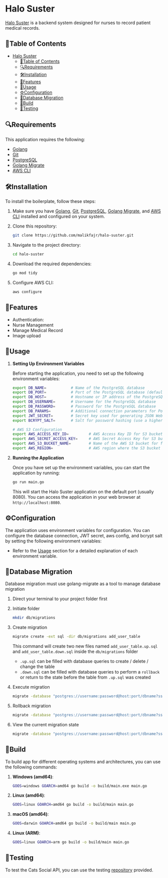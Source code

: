 # Halo Suster

[Halo Suster](https://openidea-projectsprint.notion.site/HaloSuster-be1866776fe84c2d8d9eac08ce09b7a5) is a backend system designed for nurses to record patient medical records.

## 📜Table of Contents

- [Halo Suster](#halo-suster)
  - [📜Table of Contents](#table-of-contents)
  - [🔍Requirements](#requirements)
  - [🛠️Installation](#installation)
  - [🌟Features](#features)
  - [🚀Usage](#usage)
  - [⚙️Configuration](#configuration)
  - [💾Database Migration](#database-migration)
  - [🔨Build](#build)
  - [🧪Testing](#testing)

## 🔍Requirements

This application requires the following:

- [Golang](https://golang.org/dl/)
- [Git](https://git-scm.com/)
- [PostgreSQL](https://www.postgresql.org/)
- [Golang Migrate](https://github.com/golang-migrate/migrate)
- [AWS CLI](https://aws.amazon.com/cli/)

## 🛠️Installation

To install the boilerplate, follow these steps:

1. Make sure you have [Golang](https://golang.org/dl/), [Git](https://git-scm.com/), [PostgreSQL](https://www.postgresql.org/), [Golang Migrate](https://github.com/golang-migrate/migrate), and [AWS CLI](https://aws.amazon.com/cli/) installed and configured on your system.

2. Clone this repository:

   ```bash
   git clone https://github.com/malikfajr/halo-suster.git
   ```

3. Navigate to the project directory:

   ```bash
   cd halo-suster
   ```

4. Download the required dependencies:

   ```bash
   go mod tidy
   ```

5. Configure AWS CLI:

   ```bash
   aws configure
   ```

## 🌟Features

- Authentication:
- Nurse Management
- Manage Medical Record
- Image upload

  
## 🚀Usage

1. **Setting Up Environment Variables**

   Before starting the application, you need to set up the following environment variables:

   ```bash
   export DB_NAME=           # Name of the PostgreSQL database
   export DB_PORT=           # Port of the PostgreSQL database (default: 5432)
   export DB_HOST=           # Hostname or IP address of the PostgreSQL server
   export DB_USERNAME=       # Username for the PostgreSQL database
   export DB_PASSWORD=       # Password for the PostgreSQL database
   export DB_PARAMS=         # Additional connection parameters for PostgreSQL (e.g., sslmode=disable)
   export JWT_SECRET=        # Secret key used for generating JSON Web Tokens (JWT)
   export BCRYPT_SALT=       # Salt for password hashing (use a higher value than 8 in production!)
   
   # AWS S3 Configuration
   export AWS_ACCESS_KEY_ID=         # AWS Access Key ID for S3 bucket access
   export AWS_SECRET_ACCESS_KEY=     # AWS Secret Access Key for S3 bucket access
   export AWS_S3_BUCKET_NAME=        # Name of the AWS S3 bucket for file storage
   export AWS_REGION=                # AWS region where the S3 bucket is located
   ```


2. **Running the Application**

   Once you have set up the environment variables, you can start the application by running:

   ```bash
   go run main.go
   ```

   This will start the Halo Suster application on the default port (usually 8080). You can access the application in your web browser at `http://localhost:8080`.

## ⚙️Configuration

The application uses environment variables for configuration. You can configure the database connection, JWT secret, aws config, and bcrypt salt by setting the following environment variables:

- Refer to the [Usage](#usage) section for a detailed explanation of each environment variable.

## 💾Database Migration

Database migration must use golang-migrate as a tool to manage database migration

1. Direct your terminal to your project folder first

2. Initiate folder

   ```bash
   mkdir db/migrations
   ```

3. Create migration

   ```bash
   migrate create -ext sql -dir db/migrations add_user_table
   ```

   This command will create two new files named `add_user_table.up.sql` and `add_user_table.down.sql` inside the `db/migrations` folder

   - `.up.sql` can be filled with database queries to create / delete / change the table
   - `.down.sql` can be filled with database queries to perform a `rollback` or return to the state before the table from `.up.sql` was created

4. Execute migration

   ```bash
   migrate -database "postgres://username:password@host:port/dbname?sslmode=disable" -path db/migrations up
   ```

5. Rollback migration

   ```bash
   migrate -database "postgres://username:password@host:port/dbname?sslmode=disable" -path db/migrations down
   ```

6. View the current migration state

   ```bash
   migrate -database "postgres://username:password@host:port/dbname?sslmode=disable" version 
   ```

## 🔨Build

To build app for different operating systems and architectures, you can use the following commands:

1. **Windows (amd64)**:

    ```bash
    GOOS=windows GOARCH=amd64 go build -o build/main.exe main.go
    ```

2. **Linux (amd64)**:

    ```bash
    GOOS=linux GOARCH=amd64 go build -o build/main main.go
    ```

3. **macOS (amd64)**:

    ```bash
    GOOS=darwin GOARCH=amd64 go build -o build/main main.go
    ```

4. **Linux (ARM)**:
    ```bash
    GOOS=linux GOARCH=arm go build -o build/main main.go
    ```

## 🧪Testing

To test the Cats Social API, you can use the testing [repository](https://github.com/nandanugg/HaloSusterTestCasesPSW3B2) provided.
